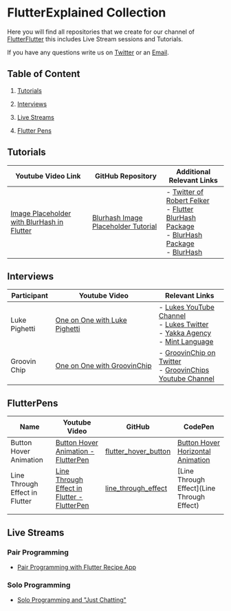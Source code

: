 # FlutterExplained Collection

Here you will find all repositories that we create for our channel of [FlutterFlutter](https://youtube.com/c/flutterexplained) this includes Live Stream sessions and Tutorials.

If you have any questions write us on [Twitter](https://twitter.com/flutter_exp) or an [Email](mailto:contact@flutterexplained.live?subject=[Flutter_Explained_Collection]).

## Table of Content

1. [Tutorials](#tutorials)

2. [Interviews](#interviews)

3. [Live Streams](#live_streams)

4. [Flutter Pens](#flutter_pens)



<a name="tutorials"></a>

## Tutorials

| Youtube Video Link                                                         | GitHub Repository                                                                             | Additional Relevant Links                                                                                                                                                                                                                   |
| -------------------------------------------------------------------------- | --------------------------------------------------------------------------------------------- | ------------------------------------------------------------------------------------------------------------------------------------------------------------------------------------------------------------------------------------------- |
| [Image Placeholder with BlurHash in Flutter](https://youtu.be/9b0UotwJgas) | [Blurhash Image Placeholder Tutorial](https://github.com/md-weber/blurhash_image_placeholder) | - [Twitter of Robert Felker](https://twitter.com/BlueAquilae) <br/>- [Flutter BlurHash Package](https://pub.dev/packages/flutter_blurhash)<br/>- [BlurHash Package](https://pub.dev/packages/blurhash)<br/>- [BlurHash](https://blurha.sh/) |

<a name="interviews"></a>

## Interviews

| Participant   | Youtube Video                                                 | Relevant Links                                                                                                                                                                                                                               |
| ------------- | ------------------------------------------------------------- | -------------------------------------------------------------------------------------------------------------------------------------------------------------------------------------------------------------------------------------------- |
| Luke Pighetti | [One on One with Luke Pighetti](https://youtu.be/c0hsMmj5fFs) | -   [Lukes YouTube Channel](https://www.youtube.com/channel/UCaZ2cNfzVDi8Ujy0lF7Lc3g) <br/>- [Lukes Twitter](https://twitter.com/luke_pighetti)<br/> -   [Yakka Agency](https://theyakka.com) <br/> - [Mint Language](https://mint-lang.com) |
| Groovin Chip  | [One on One with GroovinChip](https://youtu.be/Tz-9QlzTQS4)   | - [GroovinChip on Twitter](https://twitter.com/groovinchip)<br/>- [GroovinChips Youtube Channel](https://www.youtube.com/channel/UCqRA9X1SF1AyCNYkFp7gLTw)                                                                                   |

<a name="flutter_pens"></a>

## FlutterPens

<a name="button_hover_animation"></a>

| Name                           | Youtube Video                                                               | GitHub                                                                     | CodePen                                                                        |
| ------------------------------ | --------------------------------------------------------------------------- | -------------------------------------------------------------------------- | ------------------------------------------------------------------------------ |
| Button Hover Animation         | [Button Hover Animation - FlutterPen](https://youtu.be/Qb080W0covM)         | [flutter_hover_button](https://github.com/mt-tadayon/flutter_hover_button) | [Button Hover Horizontal Animation](https://codepen.io/mt-tadayon/pen/bGVpjzg) |
| Line Through Effect in Flutter | [Line Through Effect in Flutter - FlutterPen](https://youtu.be/ItlNXTVB6bw) | [line_through_effect](https://github.com/mt-tadayon/line_through_effect)   | [Line Through Effect](Line Through Effect)                                     |
|                                |                                                                             |                                                                            |                                                                                |

## Live Streams

### Pair Programming

- [Pair Programming with Flutter Recipe App](https://www.youtube.com/playlist?list=PLq83k-ITj6lR4sHrlK_FvpMdwgZyhXdv5)

### Solo Programming

- [Solo Programming and "Just Chatting"](https://www.youtube.com/playlist?list=PLq83k-ITj6lRSPYvZVhKjGwuOjZvYQwoi)


